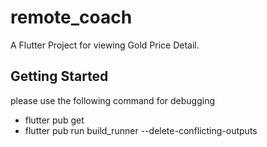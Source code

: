 # remote_coach

A Flutter Project for viewing Gold Price Detail.

## Getting Started

please use the following command for debugging

- flutter pub get
- flutter pub run build_runner --delete-conflicting-outputs

